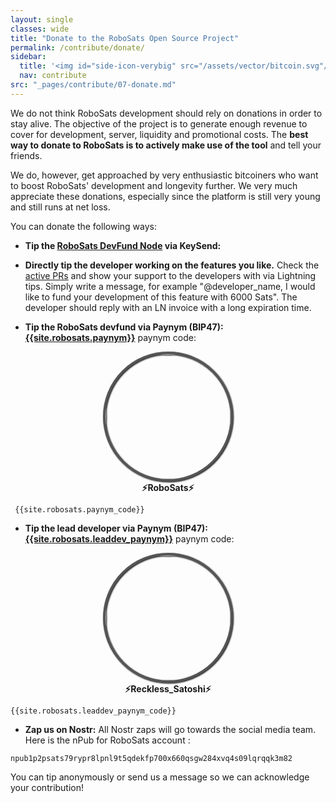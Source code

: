 ```yaml
---
layout: single
classes: wide
title: "Donate to the RoboSats Open Source Project"
permalink: /contribute/donate/
sidebar:
  title: '<img id="side-icon-verybig" src="/assets/vector/bitcoin.svg"/>Donate'
  nav: contribute
src: "_pages/contribute/07-donate.md"
---
```


We do not think RoboSats development should rely on donations in order to stay alive. The objective of the project is to generate enough revenue to cover for development, server, liquidity and promotional costs. The **best way to donate to RoboSats is to actively make use of the tool** and tell your friends.

We do, however, get approached by very enthusiastic bitcoiners who want to boost RoboSats' development and longevity further. We very much appreciate these donations, especially since the platform is still very young and still runs at net loss.

You can donate the following ways:

 - **Tip the [RoboSats DevFund Node](https://amboss.space/node/{{site.robosats.node_id}}) via KeySend:**
  <div>
    <lightning-widget name="DevFund Node" accent="#9c27b0" to="robodevfund@vlt.ge" image="https://pbs.twimg.com/profile_images/1524391291475406850/ULKOymid_400x400.jpg"/>
    <script src="https://embed.twentyuno.net/js/app.js"></script>
  </div>

 - **Directly tip the developer working on the features you like.** Check the [active PRs](https://github.com/RoboSats/robosats/pulls) and show your support to the developers with via Lightning tips. Simply write a message, for example "@developer_name, I would like to fund your development of this feature with 6000 Sats". The developer should reply with an LN invoice with a long expiration time.

 - **Tip the RoboSats devfund via Paynym (BIP47): [{{site.robosats.paynym}}](https://paynym.is/{{site.robosats.paynym}})** paynym code:

 <div align="center">
  <img style="border-radius: 50%; border: 4px solid #555;filter: drop-shadow(1px 1px 1px #000000);width:200px;height:200px" src="https://pbs.twimg.com/profile_images/1524391291475406850/ULKOymid_400x400.jpg"/><br/>
  <b>⚡RoboSats⚡</b>
 </div>

```
 {{site.robosats.paynym_code}}
 ```

 - **Tip the lead developer via Paynym (BIP47): [{{site.robosats.leaddev_paynym}}](https://paynym.is/{{site.robosats.leaddev_paynym}})** paynym code:

 <div align="center">
  <img style="border-radius: 50%; border: 4px solid #555;filter: drop-shadow(1px 1px 1px #000000);width:200px;height:200px" src="https://pbs.twimg.com/profile_images/1501319536477282305/M7De9qEE_400x400.jpg"/><br/>
  <b>⚡Reckless_Satoshi⚡</b>
 </div>

 ```
 {{site.robosats.leaddev_paynym_code}}
 ```

 - **Zap us on Nostr:**
 All Nostr zaps will go towards the social media team.
 Here is the nPub for RoboSats account :

 ```
npub1p2psats79rypr8lpnl9t5qdekfp700x660qsgw284xvq4s09lqrqqk3m82
 ```




 You can tip anonymously or send us a message so we can acknowledge your contribution!

